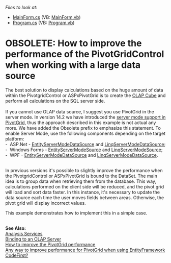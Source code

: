 <!-- default file list -->
*Files to look at*:

* [MainForm.cs](./CS/Q248188/MainForm.cs) (VB: [MainForm.vb](./VB/Q248188/MainForm.vb))
* [Program.cs](./CS/Q248188/Program.cs) (VB: [Program.vb](./VB/Q248188/Program.vb))
<!-- default file list end -->
# OBSOLETE: How to improve the performance of the PivotGridControl when working with a large data source


<p>The best solution to display calculations based on the huge amount of data within the PivotgridControl or ASPxPivotGrid is to create the <a href="http://en.wikipedia.org/wiki/OLAP_cube"><u>OLAP Cube</u></a> and perform all calculations on the SQL server side.<br /><br />If you cannot use OLAP data source, I suggest you use PivotGrid in the server mode. In version 14.2 we have introduced the <a href="https://www.devexpress.com/Support/Center/p/S133758">server mode support in PivotGrid</a>, thus the approach described in this example is not actual any more. We have added the Obsolete prefix to emphasize this statement. To enable Server Mode, use the following components depending on the target platform:<br />-  ASP.Net - <a href="https://documentation.devexpress.com/#AspNet/clsDevExpressDataLinqEntityServerModeDataSourcetopic">EntityServerModeDataSource</a> and <a href="https://documentation.devexpress.com/#AspNet/clsDevExpressDataLinqLinqServerModeDataSourcetopic">LinqServerModeDataSource</a>;<br />-  Windows Forms - <a href="https://documentation.devexpress.com/#CoreLibraries/clsDevExpressDataLinqEntityServerModeSourcetopic">EntityServerModeSource</a> and <a href="https://documentation.devexpress.com/#CoreLibraries/clsDevExpressDataLinqLinqServerModeSourcetopic">LinqServerModeSource</a>;<br />-  WPF - <a href="https://documentation.devexpress.com/#WPF/clsDevExpressXpfCoreServerModeEntityServerModeDataSourcetopic">EntityServerModeDataSource</a> and <a href="https://documentation.devexpress.com/#WPF/clsDevExpressXpfCoreServerModeLinqServerModeDataSourcetopic">LinqServerModeDataSource</a>.<br /><br /></p>
<p>In previous versions it's possible to slightly improve the performance when the PivotgridControl or ASPxPivotGrid is bound to the DataSet. The main idea is to group data when retrieving them from the database. This way, calculations performed on the client side will be reduced, and the pivot grid will load and sort data faster. In this instance, it's necessary to update the data source each time the user moves fields between areas. Otherwise, the pivot grid will display incorrect values.</p>
<p>This example demonstrates how to implement this in a simple case.<br /><br /></p>
<p><strong>See Also:</strong><br /> <u>Analysis Services</u><br /> <a href="http://documentation.devexpress.com/#WindowsForms/CustomDocument3253"><u>Binding to an OLAP Server </u></a><br /> <a href="https://www.devexpress.com/Support/Center/p/K18104">How to improve the PivotGrid performance</a><u><br /> </u><a href="https://www.devexpress.com/Support/Center/p/Q423110">Any way to improve performance for PivotGrid when using EntityFramework CodeFirst?</a></p>

<br/>


